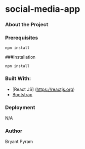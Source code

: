 # social-media-app

### About the Project
<!-- ABOUT THE PROJECT -->

### Prerequisites

```
npm install
```

###Installation

```
npm install
```

### Built With:
* [React JS] (https://reactjs.org)
* [Bootstrap](https://getbootstrap.com)


### Deployment
N/A

### Author
Bryant Pyram

